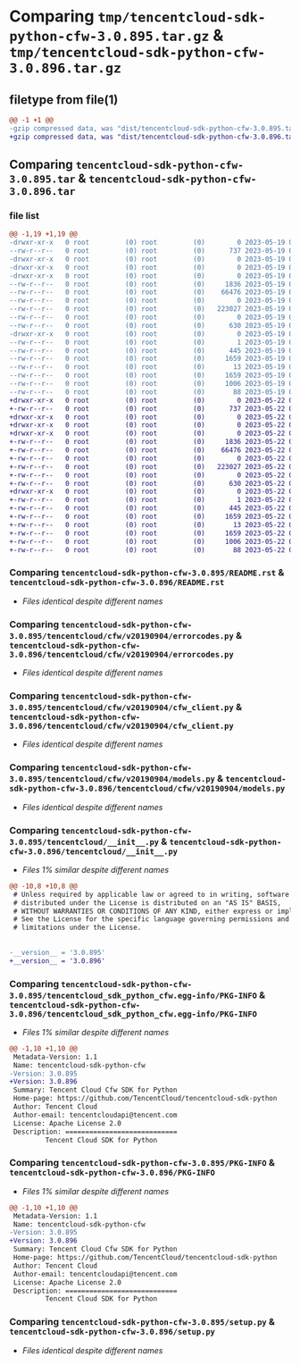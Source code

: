 # Comparing `tmp/tencentcloud-sdk-python-cfw-3.0.895.tar.gz` & `tmp/tencentcloud-sdk-python-cfw-3.0.896.tar.gz`

## filetype from file(1)

```diff
@@ -1 +1 @@
-gzip compressed data, was "dist/tencentcloud-sdk-python-cfw-3.0.895.tar", last modified: Fri May 19 02:45:50 2023, max compression
+gzip compressed data, was "dist/tencentcloud-sdk-python-cfw-3.0.896.tar", last modified: Mon May 22 00:17:58 2023, max compression
```

## Comparing `tencentcloud-sdk-python-cfw-3.0.895.tar` & `tencentcloud-sdk-python-cfw-3.0.896.tar`

### file list

```diff
@@ -1,19 +1,19 @@
-drwxr-xr-x   0 root         (0) root         (0)        0 2023-05-19 02:45:50.000000 tencentcloud-sdk-python-cfw-3.0.895/
--rw-r--r--   0 root         (0) root         (0)      737 2023-05-19 02:45:50.000000 tencentcloud-sdk-python-cfw-3.0.895/README.rst
-drwxr-xr-x   0 root         (0) root         (0)        0 2023-05-19 02:45:50.000000 tencentcloud-sdk-python-cfw-3.0.895/tencentcloud/
-drwxr-xr-x   0 root         (0) root         (0)        0 2023-05-19 02:45:50.000000 tencentcloud-sdk-python-cfw-3.0.895/tencentcloud/cfw/
-drwxr-xr-x   0 root         (0) root         (0)        0 2023-05-19 02:45:50.000000 tencentcloud-sdk-python-cfw-3.0.895/tencentcloud/cfw/v20190904/
--rw-r--r--   0 root         (0) root         (0)     1836 2023-05-19 02:45:50.000000 tencentcloud-sdk-python-cfw-3.0.895/tencentcloud/cfw/v20190904/errorcodes.py
--rw-r--r--   0 root         (0) root         (0)    66476 2023-05-19 02:45:50.000000 tencentcloud-sdk-python-cfw-3.0.895/tencentcloud/cfw/v20190904/cfw_client.py
--rw-r--r--   0 root         (0) root         (0)        0 2023-05-19 02:45:50.000000 tencentcloud-sdk-python-cfw-3.0.895/tencentcloud/cfw/v20190904/__init__.py
--rw-r--r--   0 root         (0) root         (0)   223027 2023-05-19 02:45:50.000000 tencentcloud-sdk-python-cfw-3.0.895/tencentcloud/cfw/v20190904/models.py
--rw-r--r--   0 root         (0) root         (0)        0 2023-05-19 02:45:50.000000 tencentcloud-sdk-python-cfw-3.0.895/tencentcloud/cfw/__init__.py
--rw-r--r--   0 root         (0) root         (0)      630 2023-05-19 02:45:50.000000 tencentcloud-sdk-python-cfw-3.0.895/tencentcloud/__init__.py
-drwxr-xr-x   0 root         (0) root         (0)        0 2023-05-19 02:45:50.000000 tencentcloud-sdk-python-cfw-3.0.895/tencentcloud_sdk_python_cfw.egg-info/
--rw-r--r--   0 root         (0) root         (0)        1 2023-05-19 02:45:50.000000 tencentcloud-sdk-python-cfw-3.0.895/tencentcloud_sdk_python_cfw.egg-info/dependency_links.txt
--rw-r--r--   0 root         (0) root         (0)      445 2023-05-19 02:45:50.000000 tencentcloud-sdk-python-cfw-3.0.895/tencentcloud_sdk_python_cfw.egg-info/SOURCES.txt
--rw-r--r--   0 root         (0) root         (0)     1659 2023-05-19 02:45:50.000000 tencentcloud-sdk-python-cfw-3.0.895/tencentcloud_sdk_python_cfw.egg-info/PKG-INFO
--rw-r--r--   0 root         (0) root         (0)       13 2023-05-19 02:45:50.000000 tencentcloud-sdk-python-cfw-3.0.895/tencentcloud_sdk_python_cfw.egg-info/top_level.txt
--rw-r--r--   0 root         (0) root         (0)     1659 2023-05-19 02:45:50.000000 tencentcloud-sdk-python-cfw-3.0.895/PKG-INFO
--rw-r--r--   0 root         (0) root         (0)     1006 2023-05-19 02:45:50.000000 tencentcloud-sdk-python-cfw-3.0.895/setup.py
--rw-r--r--   0 root         (0) root         (0)       88 2023-05-19 02:45:50.000000 tencentcloud-sdk-python-cfw-3.0.895/setup.cfg
+drwxr-xr-x   0 root         (0) root         (0)        0 2023-05-22 00:17:58.000000 tencentcloud-sdk-python-cfw-3.0.896/
+-rw-r--r--   0 root         (0) root         (0)      737 2023-05-22 00:17:58.000000 tencentcloud-sdk-python-cfw-3.0.896/README.rst
+drwxr-xr-x   0 root         (0) root         (0)        0 2023-05-22 00:17:58.000000 tencentcloud-sdk-python-cfw-3.0.896/tencentcloud/
+drwxr-xr-x   0 root         (0) root         (0)        0 2023-05-22 00:17:58.000000 tencentcloud-sdk-python-cfw-3.0.896/tencentcloud/cfw/
+drwxr-xr-x   0 root         (0) root         (0)        0 2023-05-22 00:17:58.000000 tencentcloud-sdk-python-cfw-3.0.896/tencentcloud/cfw/v20190904/
+-rw-r--r--   0 root         (0) root         (0)     1836 2023-05-22 00:17:58.000000 tencentcloud-sdk-python-cfw-3.0.896/tencentcloud/cfw/v20190904/errorcodes.py
+-rw-r--r--   0 root         (0) root         (0)    66476 2023-05-22 00:17:58.000000 tencentcloud-sdk-python-cfw-3.0.896/tencentcloud/cfw/v20190904/cfw_client.py
+-rw-r--r--   0 root         (0) root         (0)        0 2023-05-22 00:17:58.000000 tencentcloud-sdk-python-cfw-3.0.896/tencentcloud/cfw/v20190904/__init__.py
+-rw-r--r--   0 root         (0) root         (0)   223027 2023-05-22 00:17:58.000000 tencentcloud-sdk-python-cfw-3.0.896/tencentcloud/cfw/v20190904/models.py
+-rw-r--r--   0 root         (0) root         (0)        0 2023-05-22 00:17:58.000000 tencentcloud-sdk-python-cfw-3.0.896/tencentcloud/cfw/__init__.py
+-rw-r--r--   0 root         (0) root         (0)      630 2023-05-22 00:17:58.000000 tencentcloud-sdk-python-cfw-3.0.896/tencentcloud/__init__.py
+drwxr-xr-x   0 root         (0) root         (0)        0 2023-05-22 00:17:58.000000 tencentcloud-sdk-python-cfw-3.0.896/tencentcloud_sdk_python_cfw.egg-info/
+-rw-r--r--   0 root         (0) root         (0)        1 2023-05-22 00:17:58.000000 tencentcloud-sdk-python-cfw-3.0.896/tencentcloud_sdk_python_cfw.egg-info/dependency_links.txt
+-rw-r--r--   0 root         (0) root         (0)      445 2023-05-22 00:17:58.000000 tencentcloud-sdk-python-cfw-3.0.896/tencentcloud_sdk_python_cfw.egg-info/SOURCES.txt
+-rw-r--r--   0 root         (0) root         (0)     1659 2023-05-22 00:17:58.000000 tencentcloud-sdk-python-cfw-3.0.896/tencentcloud_sdk_python_cfw.egg-info/PKG-INFO
+-rw-r--r--   0 root         (0) root         (0)       13 2023-05-22 00:17:58.000000 tencentcloud-sdk-python-cfw-3.0.896/tencentcloud_sdk_python_cfw.egg-info/top_level.txt
+-rw-r--r--   0 root         (0) root         (0)     1659 2023-05-22 00:17:58.000000 tencentcloud-sdk-python-cfw-3.0.896/PKG-INFO
+-rw-r--r--   0 root         (0) root         (0)     1006 2023-05-22 00:17:58.000000 tencentcloud-sdk-python-cfw-3.0.896/setup.py
+-rw-r--r--   0 root         (0) root         (0)       88 2023-05-22 00:17:58.000000 tencentcloud-sdk-python-cfw-3.0.896/setup.cfg
```

### Comparing `tencentcloud-sdk-python-cfw-3.0.895/README.rst` & `tencentcloud-sdk-python-cfw-3.0.896/README.rst`

 * *Files identical despite different names*

### Comparing `tencentcloud-sdk-python-cfw-3.0.895/tencentcloud/cfw/v20190904/errorcodes.py` & `tencentcloud-sdk-python-cfw-3.0.896/tencentcloud/cfw/v20190904/errorcodes.py`

 * *Files identical despite different names*

### Comparing `tencentcloud-sdk-python-cfw-3.0.895/tencentcloud/cfw/v20190904/cfw_client.py` & `tencentcloud-sdk-python-cfw-3.0.896/tencentcloud/cfw/v20190904/cfw_client.py`

 * *Files identical despite different names*

### Comparing `tencentcloud-sdk-python-cfw-3.0.895/tencentcloud/cfw/v20190904/models.py` & `tencentcloud-sdk-python-cfw-3.0.896/tencentcloud/cfw/v20190904/models.py`

 * *Files identical despite different names*

### Comparing `tencentcloud-sdk-python-cfw-3.0.895/tencentcloud/__init__.py` & `tencentcloud-sdk-python-cfw-3.0.896/tencentcloud/__init__.py`

 * *Files 1% similar despite different names*

```diff
@@ -10,8 +10,8 @@
 # Unless required by applicable law or agreed to in writing, software
 # distributed under the License is distributed on an "AS IS" BASIS,
 # WITHOUT WARRANTIES OR CONDITIONS OF ANY KIND, either express or implied.
 # See the License for the specific language governing permissions and
 # limitations under the License.
 
 
-__version__ = '3.0.895'
+__version__ = '3.0.896'
```

### Comparing `tencentcloud-sdk-python-cfw-3.0.895/tencentcloud_sdk_python_cfw.egg-info/PKG-INFO` & `tencentcloud-sdk-python-cfw-3.0.896/tencentcloud_sdk_python_cfw.egg-info/PKG-INFO`

 * *Files 1% similar despite different names*

```diff
@@ -1,10 +1,10 @@
 Metadata-Version: 1.1
 Name: tencentcloud-sdk-python-cfw
-Version: 3.0.895
+Version: 3.0.896
 Summary: Tencent Cloud Cfw SDK for Python
 Home-page: https://github.com/TencentCloud/tencentcloud-sdk-python
 Author: Tencent Cloud
 Author-email: tencentcloudapi@tencent.com
 License: Apache License 2.0
 Description: ============================
         Tencent Cloud SDK for Python
```

### Comparing `tencentcloud-sdk-python-cfw-3.0.895/PKG-INFO` & `tencentcloud-sdk-python-cfw-3.0.896/PKG-INFO`

 * *Files 1% similar despite different names*

```diff
@@ -1,10 +1,10 @@
 Metadata-Version: 1.1
 Name: tencentcloud-sdk-python-cfw
-Version: 3.0.895
+Version: 3.0.896
 Summary: Tencent Cloud Cfw SDK for Python
 Home-page: https://github.com/TencentCloud/tencentcloud-sdk-python
 Author: Tencent Cloud
 Author-email: tencentcloudapi@tencent.com
 License: Apache License 2.0
 Description: ============================
         Tencent Cloud SDK for Python
```

### Comparing `tencentcloud-sdk-python-cfw-3.0.895/setup.py` & `tencentcloud-sdk-python-cfw-3.0.896/setup.py`

 * *Files identical despite different names*

